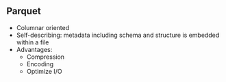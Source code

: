 ## Parquet
- Columnar oriented
- Self-describing: metadata including schema and structure is embedded within a file
- Advantages:
  - Compression
  - Encoding
  - Optimize I/O  
